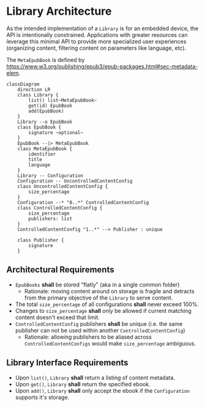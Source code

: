 Library Architecture
================================================================================
As the intended implementation of a `Library` is for an embedded device, the API
is intentionally constrained. Applications with greater resources can leverage
this minimal API to provide more specialized user experiences (organizing
content, filtering content on parameters like language, etc).

The `MetaEpubBook` is defined by
https://www.w3.org/publishing/epub3/epub-packages.html#sec-metadata-elem.

```mermaid
classDiagram
    direction LR
    class Library {
        list() list~MetaEpubBook~
        get(id) EpubBook
        add(EpubBook)
    }
    Library --o EpubBook
    class EpubBook {
        signature ~optional~
    }
    EpubBook --|> MetaEpubBook
    class MetaEpubBook {
        identifier
        title
        language
    }
    Library -- Configuration
    Configuration -- UncontrolledContentConfig
    class UncontrolledContentConfig {
        size_percentage
    }
    Configuration --* "0..*" ControlledContentConfig
    class ControlledContentConfig {
        size_percentage
        publishers: list
    }
    ControlledContentConfig "1..*" --> Publisher : unique

    class Publisher {
        signature
    }
```
Architectural Requirements
--------------------------------------------------------------------------------
* `EpubBooks` **shall** be stored "flatly" (aka in a single common folder)
    * Rationale: moving content around on storage is fragile and detracts from
        the primary objective of the `Library` to serve content.
* The total `size_percentage` of all configurations **shall** never exceed 100%.
* Changes to `size_percentage` **shall** only be allowed if current matching
    content doesn't exceed that limit.
* `ControlledContentConfig` publishers **shall** be unique (i.e. the same
    publisher can not be used within another `ControlledContentConfig`)
    * Rationale: allowing publishers to be aliased across
        `ControlledContentConfigs` would make `size_percentage` ambiguous.

Library Interface Requirements
--------------------------------------------------------------------------------
* Upon `list()`, `Library` **shall** return a listing of content metadata.
* Upon `get()`, `Library` **shall** return the specified ebook.
* Upon `add()`, `Library` **shall** only accept the ebook if the `Configuration`
    supports it's storage.